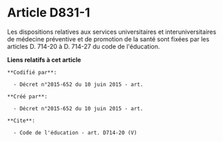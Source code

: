 # Article D831-1

Les dispositions relatives aux services universitaires et interuniversitaires de médecine préventive et de promotion de la
santé sont fixées par les articles D. 714-20 à D. 714-27 du code de l'éducation.

**Liens relatifs à cet article**

	**Codifié par**:

	  - Décret n°2015-652 du 10 juin 2015 - art.

	**Créé par**:

	  - Décret n°2015-652 du 10 juin 2015 - art.

	**Cite**:

	  - Code de l'éducation - art. D714-20 (V)
